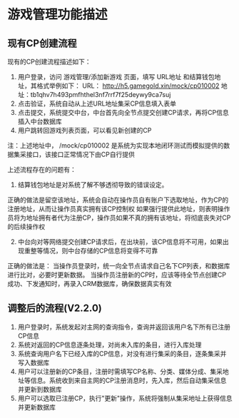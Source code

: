 # 游戏管理功能描述

## 现有CP创建流程

现有的CP创建流程描述如下：

1. 用户登录，访问 游戏管理/添加新游戏 页面，填写 URL地址 和结算钱包地址，其格式举例如下：
    URL： http://h5.gamegold.xin/mock/cp010002
    地址：tb1qhv7h493pmfhthel3nf7rrf7f25deywy9ca7suj
2. 点击验证，系统自动从上述URL地址集采CP信息填入表单
3. 点击提交，系统提交中台，中台首先向全节点提交创建CP请求，再将CP信息插入中台数据库
4. 用户跳转回游戏列表页面，可以看见新创建的CP

注：上述地址中， /mock/cp010002 是系统为实现本地闭环测试而模拟提供的数据集采接口，该接口正常情况下由CP自行提供

上述流程存在的问题有：

1. 结算钱包地址是对系统了解不够透彻导致的错误设定。

正确的做法是留空该地址，系统会自动在操作员自有账户下选取地址，作为CP的注册地址，从而让操作员真实拥有该CP控制权
如果强行提供此地址，则表明操作员将为地址拥有者代为注册CP，操作员如果不真的拥有该地址，将彻底丧失对CP的后续操作权

2. 中台向对等网络提交创建CP请求后，在出块前，该CP信息将不可用，如果出现重整等情况，则中台存储的CP信息将变得不可靠

正确的做法是：
    当操作员登录时，统一向全节点请求自己名下CP列表，和数据库进行比对，必要时更新数据。
    当操作员注册新的CP时，应该等待全节点创建CP成功、下发通知时，再录入CRM数据库，确保数据真实有效

## 调整后的流程(V2.2.0)

1. 用户登录时，系统发起对主网的查询指令，查询并返回该用户名下所有已注册CP信息
2. 系统对返回的CP信息逐条处理，对尚未入库的条目，进行入库处理
3. 系统查询用户名下已经入库的CP信息，对没有进行集采的条目，逐条集采并写入数据库
4. 用户可以注册新的CP条目，注册时需填写CP名称、分类、媒体分成、集采地址等信息。系统收到来自主网的CP注册消息时，先入库，然后自动集采信息并更新到数据库
3. 用户可以选取已注册CP，执行"更新"操作，系统将强制从集采地址上获得信息并更新数据库
